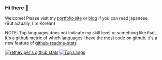 ### Hi there 👋

Welcome! Please visit my [portfolio site](https://retheviper.netlify.app) or [blog](https://retheviper.github.io) if you can read japanese. (But actually, I'm Korean)

NOTE: Top languages does not indicate my skill level or something like that, it's a github metric of which languages i have the most code on github, it's a new feature of [github-readme-stats](https://github.com/anuraghazra/github-readme-stats)

[![retheviper's github stats](https://github-readme-stats.vercel.app/api?username=retheviper)](https://github.com/anuraghazra/github-readme-stats)
[![Top Langs](https://github-readme-stats.vercel.app/api/top-langs/?username=retheviper&layout=compact)](https://github.com/anuraghazra/github-readme-stats)
